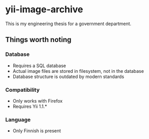 # yii-image-archive

This is my engineering thesis for a government department.

## Things worth noting

### Database
- Requires a SQL database
- Actual image files are stored in filesystem, not in the database
- Database structure is outdated by modern standards

### Compatibility
- Only works with Firefox
- Requires Yii 1.1.*

### Language
- Only Finnish is present
